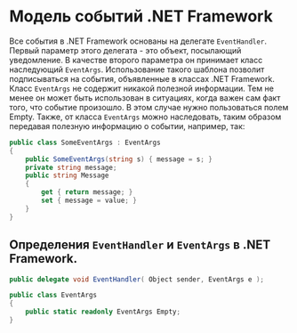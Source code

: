 # Модель событий .NET Framework

Все события в .NET Framework основаны на делегате `EventHandler`. Первый параметр этого делегата - это объект,
посылающий уведомление. 
В качестве второго параметра он принимает класс наследующий `EventArgs`. Использование такого
шаблона позволит подписываться на события, объявленные в классах .NET Framework. Класс `EventArgs` не содержит никакой полезной информации. Тем не менее он может быть использован в
ситуациях, когда важен сам факт того, что событие произошло. В этом случае нужно пользоваться полем Empty.
Также, от класса `EventArgs` можно наследовать, таким образом передавая полезную информацию о событии, например, так:

```C#
public class SomeEventArgs : EventArgs
{
    public SomeEventArgs(string s) { message = s; }
    private string message;
    public string Message
    {
        get { return message; }
        set { message = value; }
    }
}
```

## Определения `EventHandler` и `EventArgs` в .NET Framework.
```C#
public delegate void EventHandler( Object sender, EventArgs e );
```

```C#
public class EventArgs
{
    public static readonly EventArgs Empty;
}
```